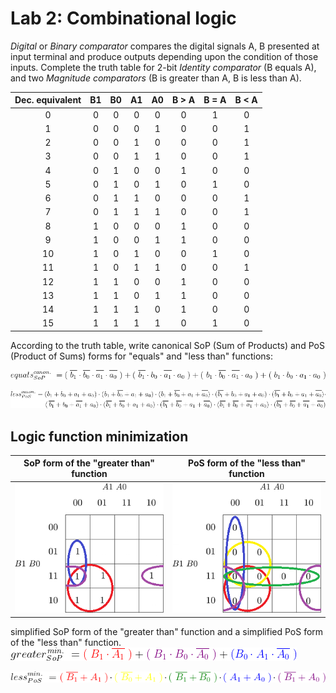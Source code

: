 # Lab 2: Combinational logic



*Digital* or *Binary comparator* compares the digital signals A, B presented at input terminal and produce outputs depending upon the condition of those inputs. Complete the truth table for 2-bit *Identity comparator* (B equals A), and two *Magnitude comparators* (B is greater than A, B is less than A).

| **Dec. equivalent** |**B1**|**B0**|**A1**|**A0**|**B > A**|**B = A**|**B < A**|
|        :-:          | :-:  | :-:  |  :-: |  :-: |   :-:   |   :-:   |   :-:   |
|         0           | 0    |  0   |   0  |   0  |    0    |    1    |    0    |
|         1           | 0    |  0   |   0  |   1  |    0    |    0    |    1    |
|         2           | 0    |  0   |   1  |   0  |    0    |    0    |    1    |
|         3           | 0    |  0   |   1  |   1  |    0    |    0    |    1    |
|         4           | 0    |  1   |   0  |   0  |    1    |    0    |    0    |
|         5           | 0    |  1   |   0  |   1  |    0    |    1    |    0    |
|         6           | 0    |  1   |   1  |   0  |    0    |    0    |    1    |
|         7           | 0    |  1   |   1  |   1  |    0    |    0    |    1    |
|         8           | 1    |  0   |   0  |   0  |    1    |    0    |    0    |
|         9           | 1    |  0   |   0  |   1  |    1    |    0    |    0    |
|         10          | 1    |  0   |   1  |   0  |    0    |    1    |    0    |
|         11          | 1    |  0   |   1  |   1  |    0    |    0    |    1    |
|         12          | 1    |  1   |   0  |   0  |    1    |    0    |    0    |
|         13          | 1    |  1   |   0  |   1  |    1    |    0    |    0    |
|         14          | 1    |  1   |   1  |   0  |    1    |    0    |    0    |
|         15          | 1    |  1   |   1  |   1  |    0    |    1    |    0    |

According to the truth table, write canonical SoP (Sum of Products) and PoS (Product of Sums) forms for "equals" and "less than" functions:

![SOP](https://github.com/xskurl02/Digital-electronics-1/blob/main/Labs/02-logic/Images/SOP.png)

![POS](https://github.com/xskurl02/Digital-electronics-1/blob/main/Labs/02-logic/Images/POS.png)


## Logic function minimization
| **SoP form of the "greater than" function** |**PoS form of the "less than" function**|
|        :-:          | :-:  |
|![SOP](https://github.com/xskurl02/Digital-electronics-1/blob/main/Labs/02-logic/Images/Greater_SOP.png)           | ![POS](https://github.com/xskurl02/Digital-electronics-1/blob/main/Labs/02-logic/Images/Less_POS.png)    |

simplified SoP form of the "greater than" function and a simplified PoS form of the "less than" function.
![Min_SoP](https://github.com/xskurl02/Digital-electronics-1/blob/main/Labs/02-logic/Images/Greater_Min_SOP.png)

![Less_PoS](https://github.com/xskurl02/Digital-electronics-1/blob/main/Labs/02-logic/Images/Less_Min_PoS.png)
